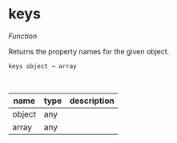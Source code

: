 # keys

_Function_

Returns the property names for the given object.

<pre><code>keys object &rarr; array</code></pre>
<br>

| name | type | description |
|------|------|-------------|
|object|any||
|array|any||


